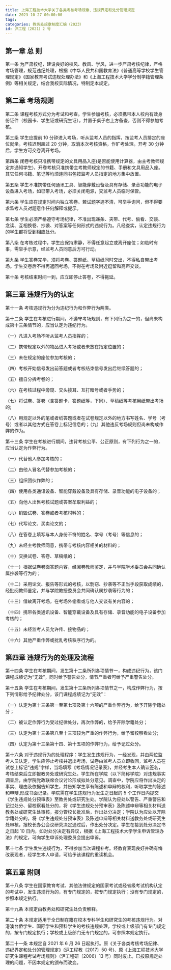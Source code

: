 ```yaml
---
title: 上海工程技术大学关于各类考核考场规章、违规界定和处分管理规定
date: 2023-10-27 00:00:00
tags: 
categories: 教务处规章制度汇编（2023）
id: 沪工程〔2021〕2 号
---
```


## 第一章 总 则

第一条 为严肃校纪，建设良好的校风、教风、学风，进一步严肃考核纪律，严格考场管理，规范违纪处理，根据《中华人民共和国教育法》《普通高等学校学生管理规定》《国家教育考试违规处理办法》和《上海工程技术大学学分制学籍管理条例》等相关规定，结合我校实际情况，特制定本规定。

## 第二章 考场规则

第二条 课程考核方式分为考试和考查。学生参加考核，必须携带本人校内有效身份证件（校园卡、学生证或研究生证），并置于桌子右上方备查，否则不得参加考核。

第三条 学生应提前 10 分钟进入考场，听从监考人员的指挥，按监考人员排定的座位就坐。考核迟到超过 20 分钟，取消本次考核资格，作旷考处理。开考 30 分钟后，学生方可交卷离开考场。

第四条 闭卷考核只准携带规定的文具用品入座(是否能使用计算器，由主考教师规定并通知学生)，开卷考核只准携带主考教师规定的书籍、手册和文具用品入座。其它任何书籍、笔记等均须连同书包按监考人员指定的地方集中放置。

第五条 学生不准携带任何通讯工具、智能穿戴设备及具有存储、录音功能的电子设备进入考场，如已带入考场，必须关闭电源，交监考人员临时保管。

第六条 学生应在规定时间内独立答卷。若试题字迹不清，可举手询问，但不得要求监考人员对题意作任何解释或提示。

第七条 学生必须严格遵守考场纪律，不准出现递条、夹带、代考、偷看、交谈、念读、互相换卷、抄袭、对答案等任何形式的违规行为。凡经查实，认定违规行为的学生都将受到相应处分。

第八条 在考核过程中，学生应保持肃静，不得任意起立或离开座位；如临时有事，需举手示意，经监考人员同意后方可行动。

第九条 学生答卷完毕，须将考卷、答题纸、草稿纸同时交出，不得私自带出考场。学生交卷后不得再返回考场，不得在考场及附近逗留和高声交谈。

第十条 考核结束时间一到，应立即停止答卷，不得拖延。

## 第三章 违规行为的认定

第十一条 考核违规行为分为违纪行为和作弊行为两类。

第十二条 学生在考核进行期间，不遵守考场规则，有下列行为之一的，但尚未构成第十三条情节的，应当认定为违纪行为。

（一）凡进入考场不听从监考人员指挥的；

（二）携带规定以外的物品进入考场或者未放在指定位置的；

（三）未在规定的座位参加考核的；

（四）考核开始信号发出前答题或者考核结束信号发出后继续答题的；

（五）擅自分拆考卷的；

（六）在考核过程中旁窥、交头接耳、互打暗号或者手势的；

（七）将试卷、答卷（含答题卡、答题纸等，下同）、草稿纸等考核用纸带出考场的;

（八）用规定以外的笔或者纸答题或者在试卷规定以外的地方书写姓名、学号（考号）或者以其他方式在答卷上标记信息的；（九）其他违反考场规则但尚未构成作弊的作为。

第十三条 学生在考核进行期间，违背考核公平、公正原则，有下列行为之一的，应当认定为作弊行为。

（一）代替他人参加考核的；

（二）由他人冒名代替参加考核的；

（三）组织团伙作弊的；

（四）使用各类通讯设备、智能穿戴设备及具有存储、录音功能的电子设备的；

（五）向他人出售考核试题或答案牟取利益的；

（六）销毁试卷、答卷或者考核材料的；

（七）代写论文、买卖论文的；

（八）在答卷上填写与本人身份不符的姓名、学号（考号）等信息的；

（九）未经主考教师同意，携带与考核内容相关的材料的；

（十）交换试卷、答卷、草稿纸的；

（十一）根据试卷卷面答题内容，经阅卷教师鉴定，并与学院学术委员会共同确认属抄袭等行为的；

（十二）采用论文、报告等形式的考核，以剽窃、抄袭等不正当手段获取成绩的，经批阅教师鉴定，并与学院教授委员会共同确认属抄袭等行为的；

（十三）借故离开考场，在考场外偷看或与他人交谈有关内容的；

（十四）携带各类通讯设备、智能穿戴设备及具有存储、录音功能的电子设备参加考核的；

（十五）未经监考人员允许传、接物品的；

（十六）其他严重作弊或扰乱考核秩序行为的。

## 第四章 违规行为的处理及流程

第十四条 学生在考核期间，发生第十二条所列各项情节一，构成违纪行为，该门课程成绩记为“无效”，同时给予警告处分，情节严重者可给予严重警告处分。

第十五条 学生在考核期间，发生第十三条所列各项情节之一，构成作弊行为，按下列情形给予纪律处分，该门课程成绩记为“无效”：

（一）认定为第十三条第一至第七项及第十六项的严重作弊行为，给予开除学籍处分；

（二）被认定作弊行为受过纪律处分，再次作弊的，给予开除学籍处分；

（三）认定为第十三条第八至十三项较为严重的作弊行为，给予留校察看处分;

（四）认定为第十三条第十四、第十五项的作弊行为，给予记过处分。

第十六条 对于违规行为的处理程序：学生发生违规行为，一经发现，并由两位监考人员认定，学生应停止考核并退出考场，试卷由监考人员立即收回，监考人员在试卷上标记“违规”字样，当场填写《考场情况记录表》，并经考生本人确认签名，考核结束后立即报教务处或研究生处。学生所在学院（以下简称学院）对违规事实调查后，由学院党政联席会议讨论形成拟处分意见。调查中，学院应将作出决定的事实、理由及依据告知学生，并告知学生享有陈述和申辩的权利，听取学生的陈述和申辩,形成书面记录。学院需在学生违规行为发生之日起的 5 个工作日内提交《学生违规处分预审表》至教务处或研究生处。学院认为应处以警告、严重警告和记过处分、留校察看处分的，将《学生违规处分预审表》及陈述申辩等相关材料送教务处或研究生处审核，报分管校长批准后，作出处分决定；学院认为应处以开除学籍处分的，将《学生违规处分预审表》及陈述申辩等相关材料送教务处或研究生处审核，报校长办公会议研究决定通过后，作出处分决定。学生在接到处分决定书之日起 10 日内，如对处分决定有异议，根据《上海工程技术大学学生申诉管理办法》的规定，可向学生申诉处理委员会提出申诉。

第十七条 学生发生违规行为，不得参加当次课程补考。经教育表现良好并确有悔改表现者，经学生本人申请，可给予该课程的重读机会。

## 第五章 附则

第十八条 学生在国家教育考试、其他法律规定的国家考试或经省级考试机构认定的考试中，发生违规行为的，有专门规定的，按专门规定执行；没有专门规定的，参照本规定执行。

第十九条 本规定由教务处和研究生处负责解释。

第二十条 本规定适用于全日制在籍在校本专科学生和研究生的考核违规行为。对港澳台侨学生、国际学生和预科学生的考核违规处理，学校或上级部门有专门规定的，按专门规定执行；学校或上级部门无专门规定的，可参照本规定执行。

第二十一条 本规定自 2021 年 6 月 26 日起执行。原《关于各类考核考场纪律、违纪界定和处分的管理规定》(沪工程教〔2017〕50 号)、原《上海工程技术大学研究生课程考试考场规则》（沪工程研〔2006〕13 号）同时废止。已按原规定处理的问题，不因本规定的颁布而改变。

